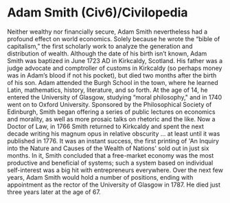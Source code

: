 # Adam Smith (Civ6)/Civilopedia

Neither wealthy nor financially secure, Adam Smith nevertheless had a profound effect on world economics. Solely because he wrote the “bible of capitalism,” the first scholarly work to analyze the generation and distribution of wealth.
Although the date of his birth isn’t known, Adam Smith was baptized in June 1723 AD in Kirkcaldy, Scotland. His father was a judge advocate and comptroller of customs in Kirkcaldy (so perhaps money was in Adam’s blood if not his pocket), but died two months after the birth of his son. Adam attended the Burgh School in the town, where he learned Latin, mathematics, history, literature, and so forth. At the age of 14, he entered the University of Glasgow, studying “moral philosophy," and in 1740 went on to Oxford University.
Sponsored by the Philosophical Society of Edinburgh, Smith began offering a series of public lectures on economics and morality, as well as more prosaic talks on rhetoric and the like. Now a Doctor of Law, in 1766 Smith returned to Kirkcaldy and spent the next decade writing his magnum opus in relative obscurity … at least until it was published in 1776. It was an instant success, the first printing of 'An Inquiry into the Nature and Causes of the Wealth of Nations' sold out in just six months. In it, Smith concluded that a free-market economy was the most productive and beneficial of systems; such a system based on individual self-interest was a big hit with entrepreneurs everywhere.
Over the next few years, Adam Smith would hold a number of positions, ending with appointment as the rector of the University of Glasgow in 1787. He died just three years later at the age of 67.